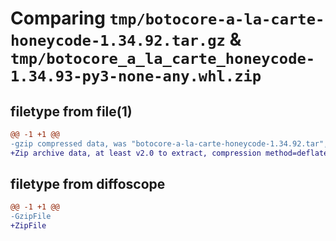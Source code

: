 # Comparing `tmp/botocore-a-la-carte-honeycode-1.34.92.tar.gz` & `tmp/botocore_a_la_carte_honeycode-1.34.93-py3-none-any.whl.zip`

## filetype from file(1)

```diff
@@ -1 +1 @@
-gzip compressed data, was "botocore-a-la-carte-honeycode-1.34.92.tar", last modified: Fri Apr 26 01:01:32 2024, max compression
+Zip archive data, at least v2.0 to extract, compression method=deflate
```

## filetype from diffoscope

```diff
@@ -1 +1 @@
-GzipFile
+ZipFile
```


